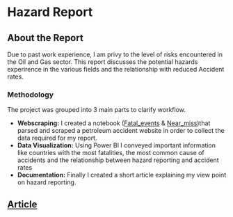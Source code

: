 # Hazard Report


## About the Report 

Due to past work experience, I am privy to the level of risks encountered in the Oil and Gas sector. 
This report discusses the potential hazards experirence in the various fields and the relationship 
with reduced Accident rates.

### Methodology 
The project was grouped into 3 main parts to clarify workflow. 

* **Webscraping:** I created a notebook ([Fatal_events](https://github.com/toyinolape/Hazard_Report/blob/master/Fatal_Events.ipynb) & [Near_miss](https://github.com/toyinolape/Hazard_Report/blob/master/Near_miss.ipynb))that parsed and scraped a petroleum accident website in order to collect the data required for my report. 
* **Data Visualization:** Using Power BI I conveyed important information like countries with the most fatalities, the most common cause of accidents and the relationship between hazard reporting and accident rates 
* **Documentation:** Finally I created a short article explaining my view point on hazard reporting. 

## [**Article**]()
